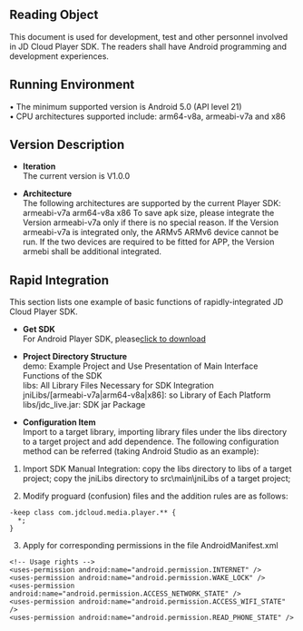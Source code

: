 ## Reading Object
This document is used for development, test and other personnel involved in JD Cloud Player SDK. The readers shall have Android programming and development experiences.  

## Running Environment
•	The minimum supported version is Android 5.0 (API level 21)  
•	CPU architectures supported include: arm64-v8a, armeabi-v7a and x86

## Version Description
* **Iteration**  
The current version is V1.0.0  

* **Architecture**  
The following architectures are supported by the current Player SDK:
armeabi-v7a
arm64-v8a
x86
To save apk size, please integrate the Version armeabi-v7a only if there is no special reason.
If the Version armeabi-v7a is integrated only, the ARMv5 ARMv6 device cannot be run. If the two devices are required to be fitted for APP, the Version armebi shall be additional integrated. 

## Rapid Integration
This section lists one example of basic functions of rapidly-integrated JD Cloud Player SDK.

* **Get SDK**  
For Android Player SDK, please<a href="https://zhanghao274.s3.cn-north-1.jdcloud-oss.com/SDK/live/jdcloud_live_android_demo.zip">click to download</a><br/>  

* **Project Directory Structure**  
demo: Example Project and Use Presentation of Main Interface Functions of the SDK    
libs: All Library Files Necessary for SDK Integration    
jniLibs/[armeabi-v7a|arm64-v8a|x86]: so Library of Each Platform    
libs/jdc_live.jar: SDK jar Package    

* **Configuration Item**    
Import to a target library, importing library files under the libs directory to a target project and add dependence.
The following configuration method can be referred (taking Android Studio as an example):  
1) Import SDK
Manual Integration:
copy the libs directory to libs of a target project;
copy the jniLibs directory to src\main\jniLibs of a target project;

2) Modify proguard (confusion) files and the addition rules are as follows:
```
-keep class com.jdcloud.media.player.** {
  *;
}
```

3) Apply for corresponding permissions in the file AndroidManifest.xml
```
<!-- Usage rights -->
<uses-permission android:name="android.permission.INTERNET" />
<uses-permission android:name="android.permission.WAKE_LOCK" />
<uses-permission android:name="android.permission.ACCESS_NETWORK_STATE" />
<uses-permission android:name="android.permission.ACCESS_WIFI_STATE" />
<uses-permission android:name="android.permission.READ_PHONE_STATE" />
```
